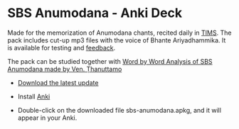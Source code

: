 # SBS Anumodana - Anki Deck

Made for the memorization of Anumodana chants, recited daily in [TIMS](https://m.facebook.com/TaipingInsightMeditationSociety). The pack includes cut-up mp3 files with the voice of Bhante Ariyadhammika. It is available for testing and [feedback](https://docs.google.com/forms/d/e/1FAIpQLSeA7LgF9KnCGWw1_HysqKpgD4eg4Hjo3ZFG7GcL53nsIETDCw/viewform).


The pack can be studied together with [Word by Word Analysis of SBS Anumodana made by Ven. Ṭhanuttamo](https://docs.google.com/document/d/1qOjSvYnNt1FpMRZdq-vXRMQFH6uTdoYU5hWUN6AP5Hs/)

- [Download the latest update](https://github.com/sasanarakkha/study-tools/releases/latest/download/sbs-anumodana.apkg)

- Install [Anki](https://apps.ankiweb.net/)

- Double-click on the downloaded file sbs-anumodana.apkg, and it will appear in your Anki.
